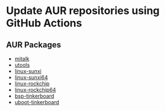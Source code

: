 Update AUR repositories using GitHub Actions
============================================

## AUR Packages

* [mitalk](https://aur.archlinux.org/pkgbase/mitalk)
* [utools](https://aur.archlinux.org/pkgbase/utools)
* [linux-sunxi](https://aur.archlinux.org/pkgbase/linux-sunxi)
* [linux-sunxi64](https://aur.archlinux.org/pkgbase/linux-sunxi64)
* [linux-rockchip](https://aur.archlinux.org/pkgbase/linux-rockchip)
* [linux-rockchip64](https://aur.archlinux.org/pkgbase/linux-rockchip64)
* [bsp-tinkerboard](https://aur.archlinux.org/pkgbase/bsp-tinkerboard)
* [uboot-tinkerboard](https://aur.archlinux.org/pkgbase/uboot-tinkerboard)
